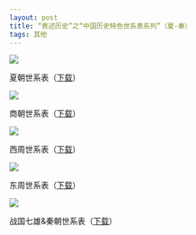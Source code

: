```yaml
---
layout: post
title: “表述历史”之“中国历史特色世系表系列”（夏-秦）
tags: 其他
---
```


![](http://ohfv138uq.bkt.clouddn.com/biaoshu1-1.jpg-700)

夏朝世系表（[下载](http://ohfv73q5z.bkt.clouddn.com/xiachao.doc)）

![](http://ohfv138uq.bkt.clouddn.com/biaoshu1-2.jpg-700)

商朝世系表（[下载](http://ohfv73q5z.bkt.clouddn.com/shangchao.doc)）

![](http://ohfv138uq.bkt.clouddn.com/biaoshu1-3.jpg-700)

西周世系表（[下载](http://ohfv73q5z.bkt.clouddn.com/xizhou.doc)）

![](http://ohfv138uq.bkt.clouddn.com/biaoshu1-4.jpg-700)

东周世系表（[下载](http://ohfv73q5z.bkt.clouddn.com/dongzhou.doc)）

![](http://ohfv138uq.bkt.clouddn.com/biaoshu1-5.jpg-700)

战国七雄&秦朝世系表（[下载](http://ohfv73q5z.bkt.clouddn.com/zhanguo.doc)）


